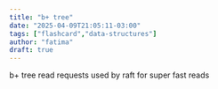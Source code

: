 ```yaml
---
title: "b+ tree"
date: "2025-04-09T21:05:11-03:00"
tags: ["flashcard","data-structures"]
author: "fatima"
draft: true
---
```


b+ tree read requests used by raft for super fast reads